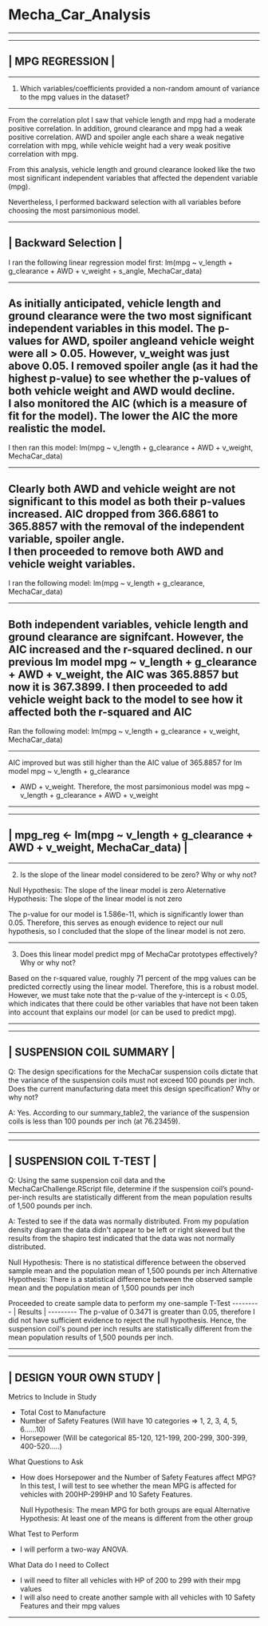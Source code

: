 # Mecha_Car_Analysis
-----------------------------------------------------------------------------

 ----------------
| MPG REGRESSION |
 ----------------
-------------------------------------------------------------------------------------------------------
1. Which variables/coefficients provided a non-random amount of variance to the mpg values in the
   dataset?

-------------------------------------------------------------------------------------------------------
From the correlation plot I saw that vehicle length and mpg had a moderate positive correlation.
In addition, ground clearance and mpg had a weak positive correlation. AWD and spoiler angle each 
share a weak negative correlation with mpg, while vehicle weight had a very weak positive correlation 
with mpg.

From this analysis, vehicle length and ground clearance looked like the two most significant 
independent variables that affected the dependent variable (mpg).

Nevertheless, I performed backward selection with all variables before choosing the most parsimonious 
model.

-------------------------------------------------------------------------------------------------------
| Backward Selection |
-------------------------------------------------------------------------------------------------------
I ran the following linear regression model first:
lm(mpg ~ v_length + g_clearance + AWD + v_weight + s_angle, MechaCar_data)


-------------------------------------------------------------------------------------------------------
As initially anticipated, vehicle length and ground clearance were the two most significant independent 
variables in this model. The p-values for AWD, spoiler angleand vehicle weight were all > 0.05.  However, 
v_weight was just above 0.05.  I removed spoiler angle (as it had the highest p-value) to see whether 
the p-values of both vehicle weight and AWD would decline.  
I also monitored the AIC (which is a measure of fit for the model). The lower the AIC the more realistic
the model.
-------------------------------------------------------------------------------------------------------

I then ran this model:
lm(mpg ~ v_length + g_clearance + AWD + v_weight, MechaCar_data)

-------------------------------------------------------------------------------------------------------
Clearly both AWD and vehicle weight are not significant to this model as both their p-values increased. 
AIC dropped from 366.6861 to 365.8857 with the removal of the independent variable, spoiler angle.  
I then proceeded to remove both AWD and vehicle weight variables.
------------------------------------------------------------------------------------------------------

I ran the following model:
lm(mpg ~ v_length + g_clearance, MechaCar_data)

------------------------------------------------------------------------------------------------------
Both independent variables, vehicle length and ground clearance are signifcant. However, the AIC
increased and the r-squared declined. n our previous lm model mpg ~ v_length + g_clearance + AWD + 
v_weight, the AIC was 365.8857 but now it is 367.3899. 
I then proceeded to add vehicle weight back to the model to see how it affected both the r-squared and 
AIC
-------------------------------------------------------------------------------------------------------

Ran the following model:
lm(mpg ~ v_length + g_clearance + v_weight, MechaCar_data)

-------------------------------------------------------------------------------------------------------
AIC improved but was still higher than the AIC value of 365.8857 for lm model mpg ~ v_length + g_clearance 
+ AWD + v_weight.  Therefore, the most parsimonious model was mpg ~ v_length + g_clearance + AWD + v_weight
-------------------------------------------------------------------------------------------------------

 -----------------------------------------------------------------------------
| mpg_reg <- lm(mpg ~ v_length + g_clearance + AWD + v_weight, MechaCar_data) |
 -----------------------------------------------------------------------------

-------------------------------------------------------------------------------------------------------
2. Is the slope of the linear model considered to be zero? Why or why not?

Null Hypothesis: The slope of the linear model is zero
Aleternative Hypothesis: The slope of the linear model is not zero

The p-value for our model is 1.586e-11, which is significantly lower than 0.05.  Therefore, this 
serves as enough evidence to reject our null hypothesis, so I concluded that the slope of the 
linear model is not zero.

-------------------------------------------------------------------------------------------------------
3. Does this linear model predict mpg of MechaCar prototypes effectively? Why or why not?

Based on the r-squared value, roughly 71 percent of the mpg values can be predicted correctly
using the linear model.  Therefore, this is a robust model.  However, we must take note that the
p-value of the y-intercept is < 0.05, which indicates that there could be other variables that 
have not been taken into account that explains our model (or can be used to predict mpg).

-------------------------------------------------------------------------------------------------------
 -------------------------
| SUSPENSION COIL SUMMARY |
 -------------------------

Q: The design specifications for the MechaCar suspension coils dictate that the variance of the 
   suspension coils must not exceed 100 pounds per inch. Does the current manufacturing data meet this 
   design specification? Why or why not?

A: Yes. According to our summary_table2, the variance of the suspension coils is less than 100 pounds
   per inch (at 76.23459).


-------------------------------------------------------------------------------------------------------
 ------------------------
| SUSPENSION COIL T-TEST |
 ------------------------
 
Q: Using the same suspension coil data and the MechaCarChallenge.RScript file, determine if the 
   suspension coil’s pound-per-inch results are statistically different from the mean population 
   results of 1,500 pounds per inch. 

A: Tested to see if the data was normally distributed.  From my population density diagram the data didn't 
   appear to be left or right skewed but the results from the shapiro test indicated that the data was not
   normally distributed.


   Null Hypothesis: There is no statistical difference between the observed sample mean and the population
                    mean of 1,500 pounds per inch
   Alternative Hypothesis: There is a statistical difference between the observed sample mean and the 
                           population mean of 1,500 pounds per inch

   Proceeded to create sample data to perform my one-sample T-Test
    ---------
   | Results |
    ---------
   The p-value of 0.3471 is greater than 0.05, therefore I did not have sufficient evidence to reject the 
   null hypothesis.  Hence, the suspension coil's pound per inch results are statistically different from
   the mean population results of 1,500 pounds per inch.

------------------------------------------------------------------------------------------------------------
 -----------------------
| DESIGN YOUR OWN STUDY |
 -----------------------

Metrics to Include in Study 
* Total Cost to Manufacture
* Number of Safety Features (Will have 10 categories => 1, 2, 3, 4, 5, 6......10)
* Horsepower (Will be categorical 85-120, 121-199, 200-299, 300-399, 400-520.....)


What Questions to Ask
* How does Horsepower and the Number of Safety Features affect MPG?
  In this test, I will test to see whether the mean MPG is affected for vehicles with 200HP-299HP and 10 Safety 
  Features.

  Null Hypothesis: The mean MPG for both groups are equal
  Alternative Hypothesis: At least one of the means is different from the other group


What Test to Perform 
* I will perform a two-way ANOVA.


What Data do I need to Collect 
* I will need to filter all vehicles with HP of 200 to 299 with their mpg values 
* I will also need to create another sample with all vehicles with 10 Safety Features and their mpg values 

-------------------------------------------------------------------------------------------------------------

